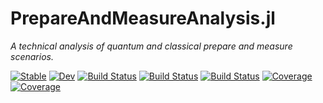 # PrepareAndMeasureAnalysis.jl

*A technical analysis of quantum and classical prepare and measure scenarios.*

[![Stable](https://img.shields.io/badge/docs-stable-blue.svg)](https://bdoolittle.github.io/PrepareAndMeasureAnalysis.jl/stable)
[![Dev](https://img.shields.io/badge/docs-dev-blue.svg)](https://bdoolittle.github.io/PrepareAndMeasureAnalysis.jl/dev)
[![Build Status](https://github.com/bdoolittle/PrepareAndMeasureAnalysis.jl/workflows/CI/badge.svg)](https://github.com/bdoolittle/PrepareAndMeasureAnalysis.jl/actions)
[![Build Status](https://travis-ci.com/bdoolittle/PrepareAndMeasureAnalysis.jl.svg?branch=master)](https://travis-ci.com/bdoolittle/PrepareAndMeasureAnalysis.jl)
[![Build Status](https://ci.appveyor.com/api/projects/status/github/bdoolittle/PrepareAndMeasureAnalysis.jl?svg=true)](https://ci.appveyor.com/project/bdoolittle/PrepareAndMeasureAnalysis-jl)
[![Coverage](https://codecov.io/gh/bdoolittle/PrepareAndMeasureAnalysis.jl/branch/master/graph/badge.svg)](https://codecov.io/gh/bdoolittle/PrepareAndMeasureAnalysis.jl)
[![Coverage](https://coveralls.io/repos/github/bdoolittle/PrepareAndMeasureAnalysis.jl/badge.svg?branch=master)](https://coveralls.io/github/bdoolittle/PrepareAndMeasureAnalysis.jl?branch=master)

